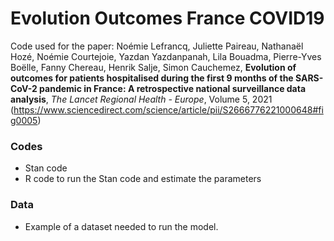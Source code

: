# Evolution Outcomes France COVID19

Code used for the paper:
Noémie Lefrancq, Juliette Paireau, Nathanaël Hozé, Noémie Courtejoie, Yazdan Yazdanpanah, Lila Bouadma, Pierre-Yves Boëlle, Fanny Chereau, Henrik Salje, Simon Cauchemez, **Evolution of outcomes for patients hospitalised during the first 9 months of the SARS-CoV-2 pandemic in France: A retrospective national surveillance data analysis**, _The Lancet Regional Health - Europe_, Volume 5, 2021 (https://www.sciencedirect.com/science/article/pii/S2666776221000648#fig0005)

### Codes
- Stan code
- R code to run the Stan code and estimate the parameters

### Data
- Example of a dataset needed to run the model.
